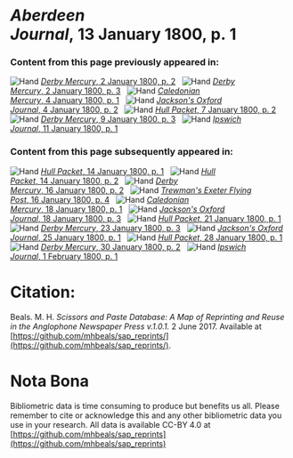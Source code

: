 # *Aberdeen Journal*, 13 January 1800, p. 1  
  
### Content from this page previously appeared in:  
![Hand](http://scissorsandpaste.net/wp-content/uploads/2017/06/smallhandpointer.png) [*Derby Mercury*, 2 January 1800, p. 2](https://mhbeals.github.io/sap_html/Derby-Mercury/Derby-Mercury-2-January-1800-p-2)  
![Hand](http://scissorsandpaste.net/wp-content/uploads/2017/06/smallhandpointer.png) [*Derby Mercury*, 2 January 1800, p. 3](https://mhbeals.github.io/sap_html/Derby-Mercury/Derby-Mercury-2-January-1800-p-3)  
![Hand](http://scissorsandpaste.net/wp-content/uploads/2017/06/smallhandpointer.png) [*Caledonian Mercury*, 4 January 1800, p. 1](https://mhbeals.github.io/sap_html/Caledonian-Mercury/Caledonian-Mercury-4-January-1800-p-1)  
![Hand](http://scissorsandpaste.net/wp-content/uploads/2017/06/smallhandpointer.png) [*Jackson's Oxford Journal*, 4 January 1800, p. 2](https://mhbeals.github.io/sap_html/Jackson's-Oxford-Journal/Jackson's-Oxford-Journal-4-January-1800-p-2)  
![Hand](http://scissorsandpaste.net/wp-content/uploads/2017/06/smallhandpointer.png) [*Hull Packet*, 7 January 1800, p. 2](https://mhbeals.github.io/sap_html/Hull-Packet/Hull-Packet-7-January-1800-p-2)  
![Hand](http://scissorsandpaste.net/wp-content/uploads/2017/06/smallhandpointer.png) [*Derby Mercury*, 9 January 1800, p. 3](https://mhbeals.github.io/sap_html/Derby-Mercury/Derby-Mercury-9-January-1800-p-3)  
![Hand](http://scissorsandpaste.net/wp-content/uploads/2017/06/smallhandpointer.png) [*Ipswich Journal*, 11 January 1800, p. 1](https://mhbeals.github.io/sap_html/Ipswich-Journal/Ipswich-Journal-11-January-1800-p-1)  
  
### Content from this page subsequently appeared in:  
![Hand](http://scissorsandpaste.net/wp-content/uploads/2017/06/smallhandpointer.png) [*Hull Packet*, 14 January 1800, p. 1](https://mhbeals.github.io/sap_html/Hull-Packet/Hull-Packet-14-January-1800-p-1)  
![Hand](http://scissorsandpaste.net/wp-content/uploads/2017/06/smallhandpointer.png) [*Hull Packet*, 14 January 1800, p. 2](https://mhbeals.github.io/sap_html/Hull-Packet/Hull-Packet-14-January-1800-p-2)  
![Hand](http://scissorsandpaste.net/wp-content/uploads/2017/06/smallhandpointer.png) [*Derby Mercury*, 16 January 1800, p. 2](https://mhbeals.github.io/sap_html/Derby-Mercury/Derby-Mercury-16-January-1800-p-2)  
![Hand](http://scissorsandpaste.net/wp-content/uploads/2017/06/smallhandpointer.png) [*Trewman's Exeter Flying Post*, 16 January 1800, p. 4](https://mhbeals.github.io/sap_html/Trewman's-Exeter-Flying-Post/Trewman's-Exeter-Flying-Post-16-January-1800-p-4)  
![Hand](http://scissorsandpaste.net/wp-content/uploads/2017/06/smallhandpointer.png) [*Caledonian Mercury*, 18 January 1800, p. 1](https://mhbeals.github.io/sap_html/Caledonian-Mercury/Caledonian-Mercury-18-January-1800-p-1)  
![Hand](http://scissorsandpaste.net/wp-content/uploads/2017/06/smallhandpointer.png) [*Jackson's Oxford Journal*, 18 January 1800, p. 3](https://mhbeals.github.io/sap_html/Jackson's-Oxford-Journal/Jackson's-Oxford-Journal-18-January-1800-p-3)  
![Hand](http://scissorsandpaste.net/wp-content/uploads/2017/06/smallhandpointer.png) [*Hull Packet*, 21 January 1800, p. 1](https://mhbeals.github.io/sap_html/Hull-Packet/Hull-Packet-21-January-1800-p-1)  
![Hand](http://scissorsandpaste.net/wp-content/uploads/2017/06/smallhandpointer.png) [*Derby Mercury*, 23 January 1800, p. 3](https://mhbeals.github.io/sap_html/Derby-Mercury/Derby-Mercury-23-January-1800-p-3)  
![Hand](http://scissorsandpaste.net/wp-content/uploads/2017/06/smallhandpointer.png) [*Jackson's Oxford Journal*, 25 January 1800, p. 1](https://mhbeals.github.io/sap_html/Jackson's-Oxford-Journal/Jackson's-Oxford-Journal-25-January-1800-p-1)  
![Hand](http://scissorsandpaste.net/wp-content/uploads/2017/06/smallhandpointer.png) [*Hull Packet*, 28 January 1800, p. 1](https://mhbeals.github.io/sap_html/Hull-Packet/Hull-Packet-28-January-1800-p-1)  
![Hand](http://scissorsandpaste.net/wp-content/uploads/2017/06/smallhandpointer.png) [*Derby Mercury*, 30 January 1800, p. 2](https://mhbeals.github.io/sap_html/Derby-Mercury/Derby-Mercury-30-January-1800-p-2)  
![Hand](http://scissorsandpaste.net/wp-content/uploads/2017/06/smallhandpointer.png) [*Ipswich Journal*, 1 February 1800, p. 1](https://mhbeals.github.io/sap_html/Ipswich-Journal/Ipswich-Journal-1-February-1800-p-1)  


# Citation: 

Beals. M. H. *Scissors and Paste Database: A Map of Reprinting and Reuse in the Anglophone Newspaper Press v.1.0.1.* 2 June 2017. Available at [https://github.com/mhbeals/sap_reprints/](https://github.com/mhbeals/sap_reprints/). 

# Nota Bona

Bibliometric data is time consuming to produce but benefits us all. Please remember to cite or acknowledge this and any other bibliometric data you use in your research. All data is available CC-BY 4.0 at [https://github.com/mhbeals/sap_reprints](https://github.com/mhbeals/sap_reprints)